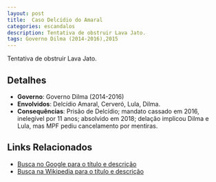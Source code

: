 ```yaml
---
layout: post
title:  Caso Delcídio do Amaral
categories: escandalos
description: Tentativa de obstruir Lava Jato.
tags: Governo Dilma (2014-2016),2015
---
```


Tentativa de obstruir Lava Jato.

## Detalhes
- **Governo**: Governo Dilma (2014-2016)
- **Envolvidos**: Delcídio Amaral, Cerveró, Lula, Dilma.
- **Consequências**: Prisão de Delcídio; mandato cassado em 2016, inelegível por 11 anos; absolvido em 2018; delação implicou Dilma e Lula, mas MPF pediu cancelamento por mentiras.

## Links Relacionados
- [Busca no Google para o título e descrição](https://www.google.com/search?q=Caso%20Delc%C3%ADdio%20do%20Amaral%20Tentativa%20de%20obstruir%20Lava%20Jato.%20Governo%20Dilma%20%282014-2016%29)
- [Busca na Wikipedia para o título e descrição](https://en.wikipedia.org/w/index.php?search=Caso%20Delc%C3%ADdio%20do%20Amaral%20Tentativa%20de%20obstruir%20Lava%20Jato.%20Governo%20Dilma%20%282014-2016%29)
